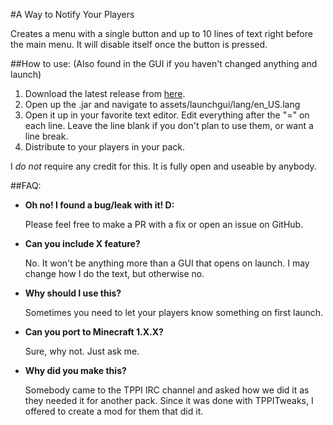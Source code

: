 #A Way to Notify Your Players

Creates a menu with a single button and up to 10 lines of text right before the main menu. It will disable itself once the button is pressed.

##How to use:
(Also found in the GUI if you haven't changed anything and launch)

1. Download the latest release from [here](https://github.com/TehNut/LaunchGui/releases).
2. Open up the .jar and navigate to assets/launchgui/lang/en_US.lang
3. Open it up in your favorite text editor. Edit everything after the "=" on each line. Leave the line blank if you don't plan to use them, or want a line break.     
4. Distribute to your players in your pack.

I *do not* require any credit for this. It is fully open and useable by anybody.

##FAQ:

* __Oh no! I found a bug/leak with it! D:__
   
   Please feel free to make a PR with a fix or open an issue on GitHub.

* __Can you include X feature?__
   
   No. It won't be anything more than a GUI that opens on launch. I may change how I do the text, but otherwise no.

* __Why should I use this?__
   
  Sometimes you need to let your players know something on first launch.

* __Can you port to Minecraft 1.X.X?__ 
   
   Sure, why not. Just ask me.

* __Why did you make this?__

   Somebody came to the TPPI IRC channel and asked how we did it as they needed it for another pack. Since it was done with TPPITweaks, I offered to create a mod for them that did it.
